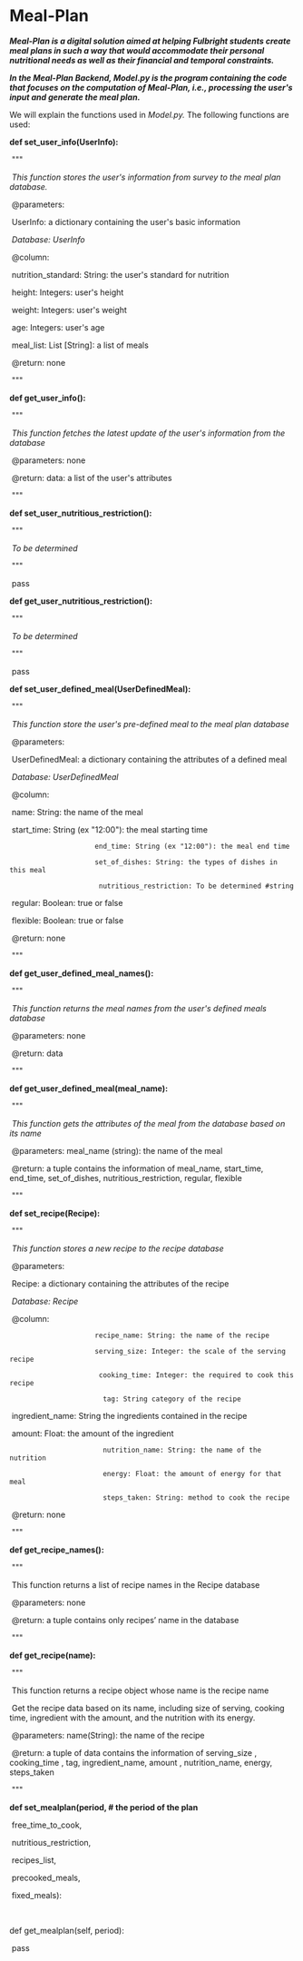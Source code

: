 # Meal-Plan

***Meal-Plan is a digital solution aimed at helping Fulbright students create meal plans in such a way that would accommodate their personal nutritional needs as well as their financial and temporal constraints.***

***In the Meal-Plan Backend, Model.py is the program containing the code that focuses on the computation of Meal-Plan, i.e., processing the user's input and generate the meal plan.***

We will explain the functions used in *Model.py.* The following functions are used:

**def set_user_info(UserInfo):** 

​	""" 

​	*This function stores the user's information from survey to the meal plan database.* 

​	@parameters:

​							UserInfo: a dictionary containing the user's basic information

​    *Database: UserInfo*

​	@column:

​							nutrition_standard: String: the user's standard for nutrition

​    						height: Integers: user's height

​    						weight: Integers: user's weight

​    						age: Integers: user's age

​    						meal_list: List [String]: a list of meals

​	@return: none

​    """ 

**def get_user_info():**

​	"""

​	*This function fetches the latest update of the user's information from the database*

​	@parameters: none

​	@return: data: a list of the user's attributes

​	"""

**def set_user_nutritious_restriction():** 

​    """ 

​    *To be determined* 

​    """ 

​    pass 

 

**def get_user_nutritious_restriction():** 

​    """ 

​    *To be determined* 

​    """ 

​    pass 

 

**def set_user_defined_meal(UserDefinedMeal):** 

​    """ 

​    *This function store the user's pre-defined meal to the meal plan database* 

​    @parameters: 

​    						UserDefinedMeal: a dictionary containing the attributes of a defined meal

​    *Database: UserDefinedMeal* 

​    @column: 

​    						name: String: the name of the meal

​    						start_time: String (ex "12:00"): the meal starting time 

   						 end_time: String (ex "12:00"): the meal end time

   						 set_of_dishes: String: the types of dishes in this meal

  						  nutritious_restriction: To be determined #string

​    						regular: Boolean: true or false

​    						flexible: Boolean: true or false

​	@return: none

​    """

**def get_user_defined_meal_names():**

​	"""

​	*This function returns the meal names from the user's defined meals database*

​	@parameters: none

​	@return: data

​	""" 

**def get_user_defined_meal(meal_name):** 

​	"""

​	*This function gets the attributes of the meal from the database based on its name*

​	@parameters: meal_name (string): the name of the meal

​	@return: a tuple contains the information of meal_name, start_time, end_time, set_of_dishes, nutritious_restriction, regular, flexible 

​	""" 

**def set_recipe(Recipe):** 

​    """ 

​    *This function stores a new recipe to the recipe database* 

​    @parameters:

​    						Recipe: a dictionary containing the attributes of the recipe

​    *Database: Recipe* 

​    @column:

   						 recipe_name: String: the name of the recipe

   						 serving_size: Integer: the scale of the serving recipe

  						  cooking_time: Integer: the required to cook this recipe 

 						   tag: String category of the recipe 

​						    ingredient_name: String the ingredients contained in the recipe 

​						    amount: Float: the amount of the ingredient

 						   nutrition_name: String: the name of the nutrition

 						   energy: Float: the amount of energy for that meal

 						   steps_taken: String: method to cook the recipe 

​	@return: none

​    """ 

**def get_recipe_names():** 

​	"""

​	This function returns a list of recipe names in the Recipe database 

​	@parameters: none

​	@return: a tuple contains only recipes’ name in the database 

​	"""

**def get_recipe(name):** 

​	"""

​	This function returns a recipe object whose name is the recipe name 

​	Get the recipe data based on its name, including size of serving, cooking time, ingredient with the amount, and the nutrition with its energy.

​	@parameters: name(String): the name of the recipe

​	@return: a tuple of data contains the information of serving_size , cooking_time , tag, 	ingredient_name, amount , nutrition_name, energy, steps_taken

​	""" 

**def set_mealplan(period, # the period of the plan** 

​        free_time_to_cook, 

​        nutritious_restriction, 

​        recipes_list,  

​        precooked_meals, 

​        fixed_meals): 

 

​    

  def get_mealplan(self, period): 

​    pass 